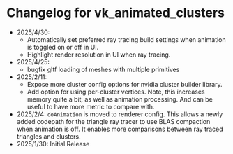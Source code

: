 # Changelog for vk_animated_clusters
* 2025/4/30:
  * Automatically set preferred ray tracing build settings when animation is toggled on or off in UI.
  * Highlight render resolution in UI when ray tracing.
* 2025/4/25:
  * bugfix gltf loading of meshes with multiple primitives
* 2025/2/11:
  * Expose more cluster config options for nvidia cluster builder library.
  * Add option for using per-cluster vertices. Note, this increases memory quite a bit, as well as animation processing. And can be useful to have more metric to compare with.
* 2025/2/4: `doAnimation` is moved to renderer config. This allows a newly added codepath for the triangle ray tracer to use BLAS compaction when animation is off. It enables more comparisons between ray traced triangles and clusters.
* 2025/1/30: Initial Release
